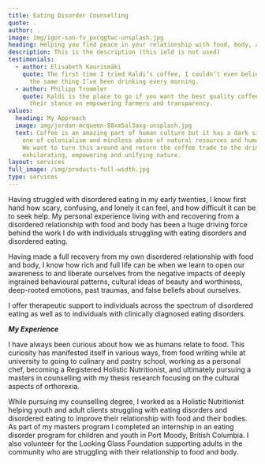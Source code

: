 ```yaml
---
title: Eating Disorder Counselling
quote: .
author: .
image: img/igor-son-fv_pxcqgtwc-unsplash.jpg
heading: Helping you find peace in your relationship with food, body, and self
description: This is the description (this ield is not used)
testimonials:
  - author: Elisabeth Kaurismäki
    quote: The first time I tried Kaldi’s coffee, I couldn’t even believe that was
      the same thing I’ve been drinking every morning.
  - author: Philipp Trommler
    quote: Kaldi is the place to go if you want the best quality coffee. I love
      their stance on empowering farmers and transparency.
values:
  heading: My Approach
  image: img/jordan-mcqueen-88xm5al3axg-unsplash.jpg
  text: Coffee is an amazing part of human culture but it has a dark side too –
    one of colonialism and mindless abuse of natural resources and human lives.
    We want to turn this around and return the coffee trade to the drink’s
    exhilarating, empowering and unifying nature.
layout: services
full_image: /img/products-full-width.jpg
type: services
---
```

Having struggled with disordered eating in my early twenties, I know first hand how scary, confusing, and lonely it can feel, and how difficult it can be to seek help. My personal experience living with and recovering from a disordered relationship with food and body has been a huge driving force behind the work I do with individuals struggling with eating disorders and disordered eating. 

Having made a full recovery from my own disordered relationship with food and body, I know how rich and full life can be when we learn to open our awareness to and liberate ourselves from the negative impacts of deeply ingrained behavioural patterns, cultural ideas of beauty and worthiness, deep-rooted emotions, past traumas, and false beliefs about ourselves.

I offer therapeutic support to individuals across the spectrum of disordered eating as well as to individuals with clinically diagnosed eating disorders.

***My Experience***

I have always been curious about how we as humans relate to food. This curiosity has manifested itself in various ways, from food writing while at university to going to culinary and pastry school, working as a personal chef, becoming a Registered Holistic Nutritionist, and ultimately pursuing a masters in counselling with my thesis research focusing on the cultural aspects of orthorexia. 

While pursuing my counselling degree, I worked as a Holistic Nutritionist helping youth and adult clients struggling with eating disorders and disordered eating to improve their relationship with food and their bodies. As part of my masters program I completed an internship in an eating disorder program for children and youth in Port Moody, British Columbia. I also volunteer for the Looking Glass Foundation supporting adults in the community who are struggling with their relationship to food and body. 